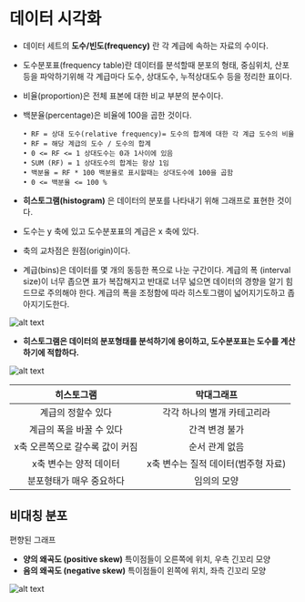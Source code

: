 # 데이터 시각화

- 데이터 세트의 **도수/빈도(frequency)** 란 각 계급에 속하는 자료의 수이다.
- 도수분포표(frequency table)란 데이터를 분석할때 분포의 형태, 중심위치, 산포 등을 파악하기위해 각 계급마다 도수, 상대도수, 누적상대도수 등을 정리한 표이다. 


- 비율(proportion)은 전체 표본에 대한 비교 부분의 분수이다.
- 백분율(percentage)은 비율에 100을 곱한 것이다.

      • RF = 상대 도수(relative frequency)= 도수의 합계에 대한 각 계급 도수의 비율
      • RF = 해당 계급의 도수 / 도수의 합계
      • 0 <= RF <= 1 상대도수는 0과 1사이에 있음
      • SUM (RF) = 1 상대도수의 합계는 항상 1임
      • 백분율 = RF * 100 백분율로 표시할때는 상대도수에 100을 곱함
      • 0 <= 백분율 <= 100 % 


- **히스토그램(histogram)** 은 데이터의 분포를 나타내기 위해 그래프로 표현한 것이다.
- 도수는 y 축에 있고 도수분포표의 계급은 x 축에 있다.
- 축의 교차점은 원점(origin)이다.

- 계급(bins)은 데이터를 몇 개의 동등한 폭으로 나눈 구간이다.
계급의 폭 (interval size)이 너무 좁으면 표가 복잡해지고 반대로 너무 넓으면 데이터의 경향을 알기 힘드므로 주의해야 한다. 
계급의 폭을 조정함에 따라 히스토그램이 넓어지기도하고 좁아지기도한다.

![alt text](img/2_01.jpg)

- **히스토그램은 데이터의 분포형태를 분석하기에 용이하고, 도수분포표는 도수를 계산하기에 적합하다.**

![alt text](img/2_02.jpg)

| 히스토그램| 막대그래프| 
|:-------------:|:-------------:|
| 계급의 정할수 있다| 각각 하나의 별개 카테고리라| 
| 계급의 폭을 바꿀 수 있다| 간격 변경 불가| 
| x축 오른쪽으로 갈수록 값이 커짐| 순서 관계 없음| 
| x축 변수는 양적 데이터| x축 변수는 질적 데이터(범주형 자료)| 
| 분포형태가 매우 중요하다| 임의의 모양| 


## 비대칭 분포
편향된 그래프
- **양의 왜곡도 (positive skew)** 특이점들이 오른쪽에 위치, 우측 긴꼬리 모양
- **음의 왜곡도 (negative skew)** 특이점들이 왼쪽에 위치, 좌측 긴꼬리 모양

![alt text](img/2_03.jpg)


